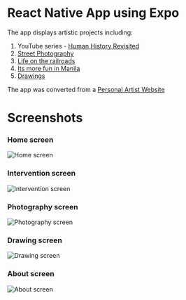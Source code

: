 # React Native App using Expo

The app displays artistic projects including:

1) YouTube series - 
[Human History Revisited](https://www.youtube.com/watch?v=zoFTK9Mo0JM&list=PLbd-yCGYHip0TDXxb4NmKelBUQJ-odshp&index=2&t=0s)
2) [Street Photography](https://lironharari.herokuapp.com/street-photography)
3) [Life on the railroads](https://lironharari.herokuapp.com/life-on-the-railroads)
4) [Its more fun in Manila](https://lironharari.herokuapp.com/its-more-fun-in-manila)
5) [Drawings](https://lironharari.herokuapp.com/drawings)

The app was converted from a [Personal Artist Website](https://lironharari.herokuapp.com/)

# Screenshots
### Home screen
![Home screen](public/images/home.jpg)
### Intervention screen
![Intervention screen](public/images/intervention.jpg)
### Photography screen
![Photography screen](public/images/photography.jpg)
### Drawing screen
![Drawing screen](public/images/drawing.jpg)
### About screen
![About screen](public/images/about.jpg)
